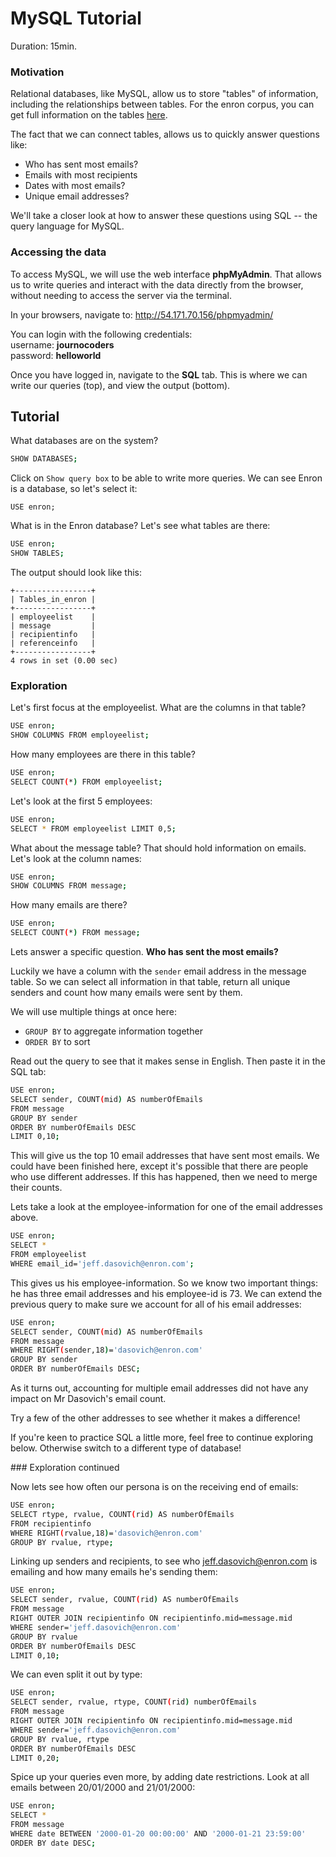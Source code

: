 # MySQL Tutorial

Duration: 15min.

### Motivation

Relational databases, like MySQL, allow us to store "tables" of information, including the relationships between tables. For the enron corpus, you can get full information on the tables <a href="http://www.ahschulz.de/enron-email-data/">here</a>. 

The fact that we can connect tables, allows us to quickly answer questions like:


* Who has sent most emails?
* Emails with most recipients
* Dates with most emails?
* Unique email addresses?

We'll take a closer look at how to answer these questions using SQL -- the query language for MySQL.

### Accessing the data

To access MySQL, we will use the web interface <b>phpMyAdmin</b>. That allows us to write queries and interact with the data directly from the browser, without needing to access the server via the terminal. 

In your browsers, navigate to: http://54.171.70.156/phpmyadmin/

You can login with the following credentials:<br>
username: <strong>journocoders<br></strong>
password: <strong>helloworld</strong>

Once you have logged in, navigate to the <b>SQL</b> tab. This is where we can write our queries (top), and view the output (bottom).

## Tutorial

What databases are on the system?

```bash
SHOW DATABASES;
```

Click on `Show query box` to be able to write more queries. We can see Enron is a database, so let's select it:

```
USE enron;
```

What is in the Enron database? Let's see what tables are there:

```bash
USE enron;
SHOW TABLES;
```

The output should look like this:
```
+-----------------+
| Tables_in_enron |
+-----------------+
| employeelist    |
| message         |
| recipientinfo   |
| referenceinfo   |
+-----------------+
4 rows in set (0.00 sec)
```


### Exploration

Let's first focus at the employeelist. What are the columns in that table?

```bash
USE enron;
SHOW COLUMNS FROM employeelist;
```

How many employees are there in this table?

```bash
USE enron;
SELECT COUNT(*) FROM employeelist;
```

Let's look at the first 5 employees:

```bash
USE enron;
SELECT * FROM employeelist LIMIT 0,5;
```

What about the message table? That should hold information on emails. Let's look at the column names:

```bash
USE enron;
SHOW COLUMNS FROM message;
```

How many emails are there?

```bash
USE enron;
SELECT COUNT(*) FROM message;
```

Lets answer a specific question. **Who has sent the most emails?** 

Luckily we have a column with the `sender` email address in the message table. So we can select all information in that table, return all unique senders and count how many emails were sent by them.

We will use multiple things at once here:
* `GROUP BY` to aggregate information together
* `ORDER BY` to sort

Read out the query to see that it makes sense in English. Then paste it in the SQL tab:

```bash
USE enron;
SELECT sender, COUNT(mid) AS numberOfEmails
FROM message
GROUP BY sender
ORDER BY numberOfEmails DESC
LIMIT 0,10;
```

This will give us the top 10 email addresses that have sent most emails. We could have been finished here, except it's possible that there are people who use different addresses. If this has happened, then we need to merge their counts. 

Lets take a look at the employee-information for one of the email addresses above.

```bash
USE enron;
SELECT *
FROM employeelist
WHERE email_id='jeff.dasovich@enron.com';
```

This gives us his employee-information. So we know two important things: he has three email addresses and his employee-id is 73. We can extend the previous query to make sure we account for all of his email addresses:

```bash
USE enron;
SELECT sender, COUNT(mid) AS numberOfEmails
FROM message
WHERE RIGHT(sender,18)='dasovich@enron.com'
GROUP BY sender
ORDER BY numberOfEmails DESC;
```

As it turns out, accounting for multiple email addresses did not have any impact on Mr Dasovich's email count.

Try a few of the other addresses to see whether it makes a difference!

If you're keen to practice SQL a little more, feel free to continue exploring below. Otherwise switch to a different type of database!

### Exploration continued

Now lets see how often our persona is on the receiving end of emails:

```bash
USE enron;
SELECT rtype, rvalue, COUNT(rid) AS numberOfEmails
FROM recipientinfo
WHERE RIGHT(rvalue,18)='dasovich@enron.com'
GROUP BY rvalue, rtype;
```

Linking up senders and recipients, to see who jeff.dasovich@enron.com is emailing and how many emails he's sending them:

```bash
USE enron;
SELECT sender, rvalue, COUNT(rid) AS numberOfEmails
FROM message
RIGHT OUTER JOIN recipientinfo ON recipientinfo.mid=message.mid 
WHERE sender='jeff.dasovich@enron.com'
GROUP BY rvalue
ORDER BY numberOfEmails DESC
LIMIT 0,10;
```

We can even split it out by type:

```bash
USE enron;
SELECT sender, rvalue, rtype, COUNT(rid) numberOfEmails
FROM message
RIGHT OUTER JOIN recipientinfo ON recipientinfo.mid=message.mid 
WHERE sender='jeff.dasovich@enron.com'
GROUP BY rvalue, rtype
ORDER BY numberOfEmails DESC
LIMIT 0,20;
```

Spice up your queries even more, by adding date restrictions. Look at all emails between 20/01/2000 and 21/01/2000:

```bash
USE enron;
SELECT * 
FROM message 
WHERE date BETWEEN '2000-01-20 00:00:00' AND '2000-01-21 23:59:00' 
ORDER BY date DESC;
```
